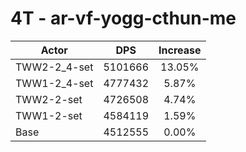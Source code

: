 # 4T - ar-vf-yogg-cthun-me
| Actor | DPS | Increase |
|---|:---:|:---:|
|TWW2-2_4-set|5101666|13.05%|
|TWW1-2_4-set|4777432|5.87%|
|TWW2-2-set|4726508|4.74%|
|TWW1-2-set|4584119|1.59%|
|Base|4512555|0.00%|
